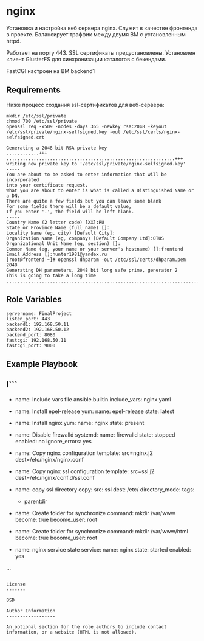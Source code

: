 nginx
=========

Установка и настройка веб сервера nginx. Служит в качестве фронтенда в проекте. Балансирует траффик между двумя ВМ с установленным httpd.

Работает на порту 443. SSL сертификаты предустановлены. Установлен клиент GlusterFS для синхронизации каталогов с бекендами.

FastCGI настроен на ВМ backend1


Requirements
------------

Ниже процесс создания ssl-сертификатов для веб-сервера:

```
mkdir /etc/ssl/private
chmod 700 /etc/ssl/private
openssl req -x509 -nodes -days 365 -newkey rsa:2048 -keyout /etc/ssl/private/nginx-selfsigned.key -out /etc/ssl/certs/nginx-selfsigned.crt

Generating a 2048 bit RSA private key
............+++
..............................................................+++
writing new private key to '/etc/ssl/private/nginx-selfsigned.key'
-----
You are about to be asked to enter information that will be incorporated
into your certificate request.
What you are about to enter is what is called a Distinguished Name or a DN.
There are quite a few fields but you can leave some blank
For some fields there will be a default value,
If you enter '.', the field will be left blank.
-----
Country Name (2 letter code) [XX]:RU
State or Province Name (full name) []:
Locality Name (eg, city) [Default City]:
Organization Name (eg, company) [Default Company Ltd]:OTUS
Organizational Unit Name (eg, section) []:
Common Name (eg, your name or your server's hostname) []:frontend
Email Address []:hunter1981@yandex.ru
[root@frontend ~]# openssl dhparam -out /etc/ssl/certs/dhparam.pem 2048
Generating DH parameters, 2048 bit long safe prime, generator 2
This is going to take a long time
............................................................................................................+...................................................................................................................................................................................................................................+........+..................................................+...................................................................................................+..........+..................+.......+.................................................................................................................................................+.....................+.................................+.....................................................+................................+...................................+.......................................................................................................+...+................................................................................................++*++*

```

Role Variables
--------------
```
servername: FinalProject
listen_port: 443
backend1: 192.168.50.11
backend2: 192.168.50.12
backend_port: 8080
fastcgi: 192.168.50.11
fastcgi_port: 9000
```


Example Playbook
----------------

I```
---
- name: Include vars file
  ansible.builtin.include_vars: nginx.yaml
  
- name: Install epel-release
  yum:
    name: epel-release
    state: latest

- name: Install nginx
  yum:
    name: nginx
    state: present

- name: Disable firewalld
  systemd:
    name: firewalld
    state: stopped
    enabled: no
  ignore_errors: yes

- name: Copy nginx configuration
  template: src=nginx.j2 dest=/etc/nginx/nginx.conf

- name: Copy nginx ssl configuration
  template: src=ssl.j2 dest=/etc/nginx/conf.d/ssl.conf

- name: copy ssl directory
  copy:
    src: ssl
    dest: /etc/
    directory_mode:
  tags:
    - parentdir

- name: Create folder for synchronize
  command: mkdir /var/www
  become: true
  become_user: root

- name: Create folder for synchronize
  command: mkdir /var/www/html
  become: true
  become_user: root

- name: nginx service state
  service:
    name: nginx
    state: started
    enabled: yes

...
```

License
-------

BSD

Author Information
------------------

An optional section for the role authors to include contact information, or a website (HTML is not allowed).

